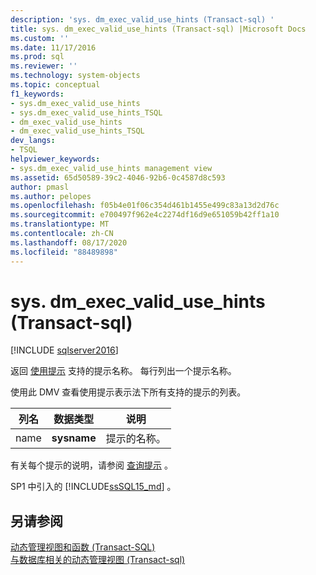 ```yaml
---
description: 'sys. dm_exec_valid_use_hints (Transact-sql) '
title: sys. dm_exec_valid_use_hints (Transact-sql) |Microsoft Docs
ms.custom: ''
ms.date: 11/17/2016
ms.prod: sql
ms.reviewer: ''
ms.technology: system-objects
ms.topic: conceptual
f1_keywords:
- sys.dm_exec_valid_use_hints
- sys.dm_exec_valid_use_hints_TSQL
- dm_exec_valid_use_hints
- dm_exec_valid_use_hints_TSQL
dev_langs:
- TSQL
helpviewer_keywords:
- sys.dm_exec_valid_use_hints management view
ms.assetid: 65d50589-39c2-4046-92b6-0c4587d8c593
author: pmasl
ms.author: pelopes
ms.openlocfilehash: f05b4e01f06c354d461b1455e499c83a13d2d76c
ms.sourcegitcommit: e700497f962e4c2274df16d9e651059b42ff1a10
ms.translationtype: MT
ms.contentlocale: zh-CN
ms.lasthandoff: 08/17/2020
ms.locfileid: "88489898"
---
```

# <a name="sysdm_exec_valid_use_hints-transact-sql"></a>sys. dm_exec_valid_use_hints (Transact-sql) 
[!INCLUDE [sqlserver2016](../../includes/applies-to-version/sqlserver2016.md)]

返回 [使用提示](../../t-sql/queries/hints-transact-sql-query.md#use_hint) 支持的提示名称。 每行列出一个提示名称。  
  
使用此 DMV 查看使用提示表示法下所有支持的提示的列表。  
  
|列名|数据类型|说明|  
|-----------------|---------------|-----------------|  
|name|**sysname**|提示的名称。|

有关每个提示的说明，请参阅 [查询提示](../../t-sql/queries/hints-transact-sql-query.md#use_hint) 。

SP1 中引入的 [!INCLUDE[ssSQL15_md](../../includes/sssql15-md.md)] 。
  
## <a name="see-also"></a>另请参阅  
    
 [动态管理视图和函数 (Transact-SQL)](~/relational-databases/system-dynamic-management-views/system-dynamic-management-views.md)   
 [与数据库相关的动态管理视图 &#40;Transact-sql&#41;](../../relational-databases/system-dynamic-management-views/database-related-dynamic-management-views-transact-sql.md)  

